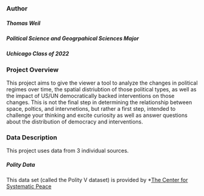 ### Author
##### Thomas Weil
##### Political Science and Geogrpahical Sciences Major
##### Uchicago Class of 2022










### Project Overview
This project aims to give the viewer a tool to analyze the changes in political regimes over time, the spatial distriubtion of those political types, as well as the impact of US/UN democratically backed interventions on those changes. This is not the final step in determining the relationship between space, poltics, and intervnetions, but rather a first step, intended to challenge your thinking and excite curiosity as well as answer questions about the distribution of democracy and interventions. 

### Data Description
This project uses data from 3 individual sources. 
##### Polity Data
This data set (called the Polity V dataset) is provided by *[The Center for Systematic Peace](https://www.systemicpeace.org/polityproject.html)


